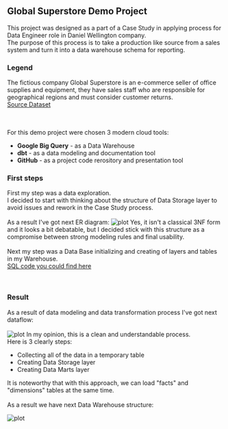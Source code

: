 ## Global Superstore Demo Project
This project was designed as a part of a Case Study in applying process for Data Engineer role in Daniel Wellington company. 
<br />
The purpose of this process is to take a production like source from a sales system and turn it into a data warehouse schema for reporting. 
### Legend
The fictious company Global Superstore is an e-commerce seller of office supplies and equipment, they have sales staff who are responsible for geographical regions and must consider customer returns.
<br />
<a href="https://drive.google.com/drive/folders/1rjurPuqOjcsdTEdqKRbqZjr-dwXk7ml9" target="_blank">Source Dataset</a></p>
<br />
<br />
For this demo project were chosen 3 modern cloud tools:
+ **Google Big Query** - as a Data Warehouse
+ **dbt** - as a data modeling and documentation tool
+ **GitHub** - as a project code rerository and presentation tool
### First steps
First my step was a data exploration.<br />
I decided to start with thinking about the structure of Data Storage layer to avoid issues and rework in the Case Study process.
<br />
<br />
As a result I've got next ER diagram:
![plot](https://live.staticflickr.com/65535/52016172643_6a2be1ea85_b.jpg)
Yes, it isn't a classical 3NF form and it looks a bit debatable, but I decided stick with this structure as a compromise between strong modeling rules and final usability.
<br />
<br />
Next my step was a Data Base initializing and creating of layers and tables in my Warehouse.<br />
<a href="https://github.com/d-step-co/global_superstore/blob/main/Init/first_steps.sql" target="_blank">SQL code you could find here</a></p>
<br />
### Result
As a result of data modeling and data transformation process I've got next dataflow:
<br />
<br />
![plot](https://live.staticflickr.com/65535/52018462050_504f19b6b2_b.jpg)
In my opinion, this is a clean and understandable process.
<br />
Here is 3 clearly steps:
+ Collecting all of the data in a temporary table
+ Creating Data Storage layer
+ Creating Data Marts layer

It is noteworthy that with this approach, we can load "facts" and "dimensions" tables at the same time.
<br />
<br />
As a result we have next Data Warehouse structure:

![plot](https://live.staticflickr.com/65535/52017982953_3d7c2e5666_c.jpg)
